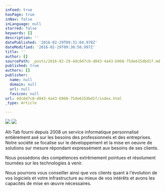 ```yaml
---
inFeed: true
hasPage: true
inNav: false
inLanguage: null
starred: false
keywords: []
description: ''
datePublished: '2016-02-29T09:31:04.978Z'
dateModified: '2016-02-29T09:30:50.997Z'
title: ''
author: []
sourcePath: _posts/2016-02-29-4dc047c0-d043-4a43-b968-75de615dbd1f.md
published: true
authors: []
publisher:
  name: null
  domain: null
  url: null
  favicon: null
url: 4dc047c0-d043-4a43-b968-75de615dbd1f/index.html
_type: Article

---
```

![](https://the-grid-user-content.s3-us-west-2.amazonaws.com/f8dc5e92-1b03-4343-bb5a-961fa90b735c.jpg)
![](https://the-grid-user-content.s3-us-west-2.amazonaws.com/11c73d1a-7d4e-46b8-9b3e-c51495b87d25.png)

Alt-Tab fourni depuis 2008 un service informatique personnalisé entièrement axé sur les besoins des professionnels et des entreprises. Notre société se focalise sur le développement et la mise en oeuvre de solutions sur mesure répondant expressément aux besoins de ses clients.

Nous possédons des compétences extrêmement pointues et résolument tournées sur les technologies à venir.

Nous pourrons vous conseiller ainsi que vos clients quant à l'évolution de vos logiciels et votre infrastructure au mieux de vos intérêts et avons les capacités de mise en œuvre nécessaires.